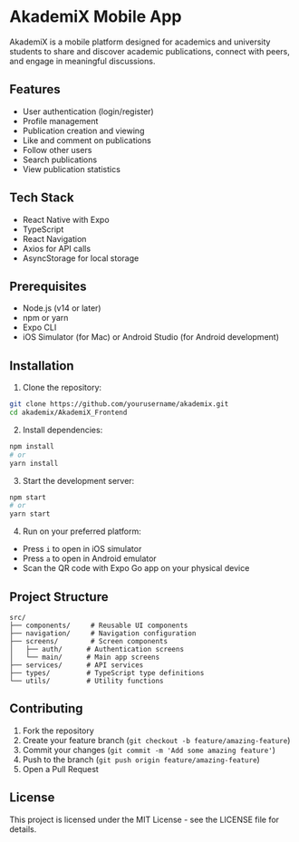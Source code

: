 # AkademiX Mobile App

AkademiX is a mobile platform designed for academics and university students to share and discover academic publications, connect with peers, and engage in meaningful discussions.

## Features

- User authentication (login/register)
- Profile management
- Publication creation and viewing
- Like and comment on publications
- Follow other users
- Search publications
- View publication statistics

## Tech Stack

- React Native with Expo
- TypeScript
- React Navigation
- Axios for API calls
- AsyncStorage for local storage

## Prerequisites

- Node.js (v14 or later)
- npm or yarn
- Expo CLI
- iOS Simulator (for Mac) or Android Studio (for Android development)

## Installation

1. Clone the repository:
```bash
git clone https://github.com/yourusername/akademix.git
cd akademix/AkademiX_Frontend
```

2. Install dependencies:
```bash
npm install
# or
yarn install
```

3. Start the development server:
```bash
npm start
# or
yarn start
```

4. Run on your preferred platform:
- Press `i` to open in iOS simulator
- Press `a` to open in Android emulator
- Scan the QR code with Expo Go app on your physical device

## Project Structure

```
src/
├── components/     # Reusable UI components
├── navigation/     # Navigation configuration
├── screens/        # Screen components
│   ├── auth/      # Authentication screens
│   └── main/      # Main app screens
├── services/      # API services
├── types/         # TypeScript type definitions
└── utils/         # Utility functions
```

## Contributing

1. Fork the repository
2. Create your feature branch (`git checkout -b feature/amazing-feature`)
3. Commit your changes (`git commit -m 'Add some amazing feature'`)
4. Push to the branch (`git push origin feature/amazing-feature`)
5. Open a Pull Request

## License

This project is licensed under the MIT License - see the LICENSE file for details. 